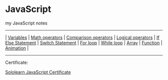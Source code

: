 # JavaScript
my JavaScript notes
***
| [Variables](https://ethankclam.github.io/JavaScript/variable.html) | [Math operators](https://ethankclam.github.io/JavaScript/mathvar.html) | [Comparison operators](https://ethankclam.github.io/JavaScript/compvar.html) | [Logical operators](https://ethankclam.github.io/JavaScript/logicoper.html) | [If Else Statement](https://ethankclam.github.io/JavaScript/ifelse.html) | [Switch Statement](https://ethankclam.github.io/JavaScript/switch.html) | [For loop](https://ethankclam.github.io/JavaScript/for.html) | [While loop](https://ethankclam.github.io/JavaScript/while.html) | [Array](https://ethankclam.github.io/JavaScript/array.html) | [Function](https://ethankclam.github.io/JavaScript/function.html) | [Animation](https://ethankclam.github.io/JavaScript/animation.html) | 

***
Certificate:

[Sololearn JavaScript Certificate](https://www.sololearn.com/Certificate/1024-7163891/pdf/)
